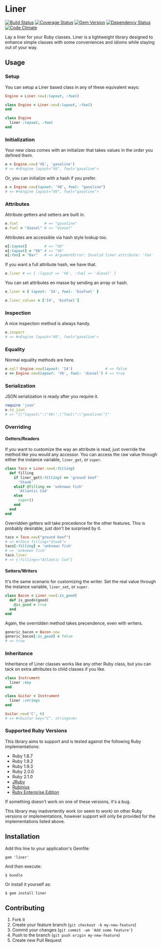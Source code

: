# Liner
[![Build Status](https://travis-ci.org/joshwlewis/liner.png?branch=master)](https://travis-ci.org/joshwlewis/liner)
[![Coverage Status](https://coveralls.io/repos/joshwlewis/liner/badge.png?branch=master)](https://coveralls.io/r/joshwlewis/liner?branch=master)
[![Gem Version](https://badge.fury.io/rb/liner.png)](http://badge.fury.io/rb/liner)
[![Dependency Status](https://gemnasium.com/joshwlewis/liner.png)](https://gemnasium.com/joshwlewis/liner)
[![Code Climate](https://codeclimate.com/github/joshwlewis/liner.png)](https://codeclimate.com/github/joshwlewis/liner)

Lay a liner for your Ruby classes. Liner is a lightweight library designed to 
enhance simple classes with some conveniences and idioms while staying out of 
your way.

## Usage

### Setup

You can setup a Liner based class in any of these equivalent ways:

```ruby
Engine = Liner.new(:layout, :fuel)
```

```ruby
class Engine < Liner.new(:layout, :fuel)
end
```

```ruby
class Engine
  liner :layout, :fuel
end
```

### Initialization

Your new class comes with an initializer that takes values in the order you
defined them.

```ruby
e = Engine.new('V6', 'gasoline')
# => #<Engine layout="V6", fuel="gasoline">
```
Or, you can initialize with a hash if you prefer.
```ruby
e = Engine.new(layout: 'V8', fuel: "gasoline")
# => #<Engine layout="V8", fuel="gasoline">
```

### Attributes

Attribute getters and setters are built in.
```ruby
e.fuel            # => "gasoline"
e.fuel = "diesel" # => "diesel"
```

Attributes are accessible via hash style lookup too.

```ruby
e[:layout]        # => "V8"
e[:layout] = "V6" # => "V6"
e[:foo] = "Bar"   # => ArgumentError: Invalid liner attribute: 'foo'
```

If you want a full attribute hash, we have that.

```ruby
e.liner # => { :layout => 'V6', :fuel => 'diesel' }
```

You can set attributes en masse by sending an array or hash.

```ruby
e.liner = { layout: 'I4', fuel: 'biofuel' }
```
```ruby
e.liner_values = ['I4', 'biofuel']
```

### Inspection

A nice inspection method is always handy.

```ruby
e.inspect
# => #<Engine layout="V6", fuel="gasoline">
```

### Equality

Normal equality methods are here.
```ruby
e.eql? Engine.new(layout: 'I4')               # => false
e == Engine.new(layout: 'V6', fuel: 'diesel') # => true
```

### Serialization

JSON serialization is ready after you require it.

```ruby
require 'json'
e.to_json
# => "{\"layout\":\"V6\",\"fuel\":\"gasoline\"}"
```

### Overriding

#### Getters/Readers
If you want to customize the way an attribute is read, just override the method
like you would any accessor. You can access the raw value through either the instance variable,
`liner_get`, or `super`.

```ruby
class Taco < Liner.new(:filling)
  def filling
    if liner_get(:filling) == 'ground beef'
      'Steak'
    elsif @filling == 'unknown fish'
      'Atlantic Cod'
    else
      super()
    end
  end
end
```

Overridden getters will take precedence for the other features. This
is probably desirable, just don't be surprised by it.

```ruby
taco = Taco.new("ground beef")
# => #<Taco filling="Steak">
taco[:filling] = 'unknown fish'
# => 'unknown fish'
taco.liner
# => {:filling=>"Atlantic Cod"}
```

#### Setters/Writers
It's the same scenario for customizing the writer. Set the real value
through the instance variable, `liner_set`, or `super`.

```ruby
class Bacon < Liner.new(:is_good)
  def is_good=(good)
    @is_good = true
  end
end
```

Again, the overridden method takes precendence, even with writers.

```ruby
generic_bacon = Bacon.new
generic_bacon[:is_good] = false
# => true
```

### Inheritance

Inheritance of Liner classes works like any other Ruby class, but you can tack
on extra attributes to child classes if you like.

```ruby
class Instrument
  liner :key
end

class Guitar < Instrument
  liner :strings
end

Guitar.new('C', 6)
# => #<Guitar key="C", strings=6>
```

### Supported Ruby Versions

This library aims to support and is tested against the following Ruby
implementations:

* Ruby 1.8.7
* Ruby 1.9.2
* Ruby 1.9.3
* Ruby 2.0.0
* Ruby 2.1.0
* [JRuby](http://jruby.org/)
* [Rubinius](http://rubini.us/)
* [Ruby Enterprise Edition](http://www.rubyenterpriseedition.com/)

If something doesn't work on one of these versions, it's a bug.

This library may inadvertently work (or seem to work) on other Ruby versions or
implementations, however support will only be provided for the implementations
listed above.

## Installation

Add this line to your application's Gemfile:

    gem 'liner'

And then execute:

    $ bundle

Or install it yourself as:

    $ gem install liner

## Contributing

1. Fork it
2. Create your feature branch (`git checkout -b my-new-feature`)
3. Commit your changes (`git commit -am 'Add some feature'`)
4. Push to the branch (`git push origin my-new-feature`)
5. Create new Pull Request
